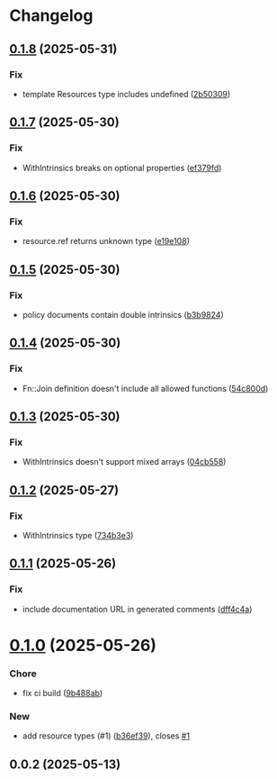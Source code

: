 # Changelog

## [0.1.8](https://github.com/propulsionworks/cloudformation/compare/0.1.7...0.1.8) (2025-05-31)


### Fix

* template Resources type includes undefined ([2b50309](https://github.com/propulsionworks/cloudformation/commit/2b503093480a45ae6d2adfeb00e75c339d655fc7))

## [0.1.7](https://github.com/propulsionworks/cloudformation/compare/0.1.6...0.1.7) (2025-05-30)


### Fix

* WithIntrinsics breaks on optional properties ([ef379fd](https://github.com/propulsionworks/cloudformation/commit/ef379fdedd21c6c2d775bb66a6a92463750c49d3))

## [0.1.6](https://github.com/propulsionworks/cloudformation/compare/0.1.5...0.1.6) (2025-05-30)


### Fix

* resource.ref returns unknown type ([e19e108](https://github.com/propulsionworks/cloudformation/commit/e19e1089ae1d018bfd76c642e7168d8254de0d0a))

## [0.1.5](https://github.com/propulsionworks/cloudformation/compare/0.1.4...0.1.5) (2025-05-30)


### Fix

* policy documents contain double intrinsics ([b3b9824](https://github.com/propulsionworks/cloudformation/commit/b3b982480682a30a85816e768f7fe7f9fef35b4f))

## [0.1.4](https://github.com/propulsionworks/cloudformation/compare/0.1.3...0.1.4) (2025-05-30)


### Fix

* Fn::Join definition doesn't include all allowed functions ([54c800d](https://github.com/propulsionworks/cloudformation/commit/54c800da7c664c6c802ba05eb3277379fb3f07b5))

## [0.1.3](https://github.com/propulsionworks/cloudformation/compare/0.1.2...0.1.3) (2025-05-30)


### Fix

* WithIntrinsics doesn't support mixed arrays ([04cb558](https://github.com/propulsionworks/cloudformation/commit/04cb55875411ad19423307d1156b346c63cad512))

## [0.1.2](https://github.com/propulsionworks/cloudformation/compare/0.1.1...0.1.2) (2025-05-27)


### Fix

* WithIntrinsics type ([734b3e3](https://github.com/propulsionworks/cloudformation/commit/734b3e347916c4ee176dbbe3e32fbe411d4bc5c7))

## [0.1.1](https://github.com/propulsionworks/cloudformation/compare/0.1.0...0.1.1) (2025-05-26)


### Fix

* include documentation URL in generated comments ([dff4c4a](https://github.com/propulsionworks/cloudformation/commit/dff4c4a2336aee21358a0cef4d4f86b6f217fa25))

# [0.1.0](https://github.com/propulsionworks/cloudformation/compare/0.0.2...0.1.0) (2025-05-26)


### Chore

* fix ci build ([9b488ab](https://github.com/propulsionworks/cloudformation/commit/9b488abd12d68e05dfecf367e8f737d8205bc527))

### New

* add resource types (#1) ([b36ef39](https://github.com/propulsionworks/cloudformation/commit/b36ef39739768f75d47c2cc102eef7421353fb8c)), closes [#1](https://github.com/propulsionworks/cloudformation/issues/1)

## 0.0.2 (2025-05-13)
